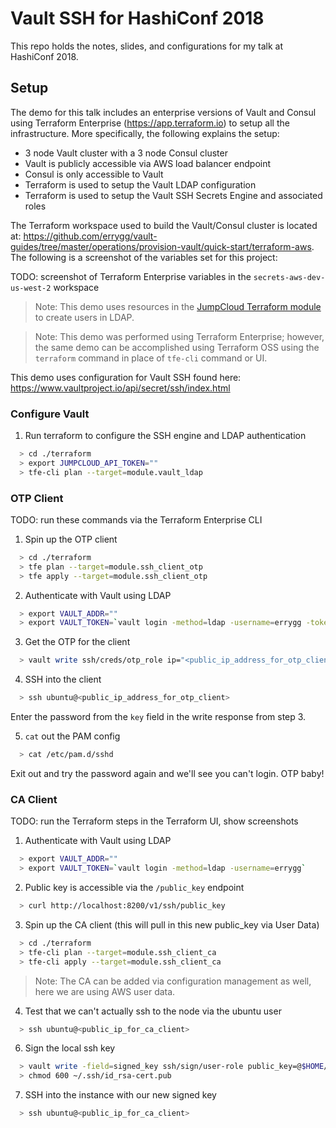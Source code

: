 # Vault SSH for HashiConf 2018

This repo holds the notes, slides, and configurations for my talk at HashiConf 2018.

## Setup

The demo for this talk includes an enterprise versions of Vault and Consul using Terraform Enterprise (https://app.terraform.io) to setup all the infrastructure. More specifically, the following explains the setup:

* 3 node Vault cluster with a 3 node Consul cluster
* Vault is publicly accessible via AWS load balancer endpoint
* Consul is only accessible to Vault
* Terraform is used to setup the Vault LDAP configuration
* Terraform is used to setup the Vault SSH Secrets Engine and associated roles

The Terraform workspace used to build the Vault/Consul cluster is located at: https://github.com/errygg/vault-guides/tree/master/operations/provision-vault/quick-start/terraform-aws. The following is a screenshot of the variables set for this project:

TODO: screenshot of Terraform Enterprise variables in the `secrets-aws-dev-us-west-2` workspace

> Note: This demo uses resources in the [JumpCloud Terraform module](https://github.com/geekmuse/terraform-provider-jumpcloud) to create users in LDAP.

> Note: This demo was performed using Terraform Enterprise; however, the same
demo can be accomplished using Terraform OSS using the `terraform` command in
place of `tfe-cli` command or UI.

This demo uses configuration for Vault SSH found here: https://www.vaultproject.io/api/secret/ssh/index.html

### Configure Vault

1. Run terraform to configure the SSH engine and LDAP authentication

```bash
  > cd ./terraform
  > export JUMPCLOUD_API_TOKEN=""
  > tfe-cli plan --target=module.vault_ldap
```

### OTP Client
TODO: run these commands via the Terraform Enterprise CLI

1. Spin up the OTP client

```bash
  > cd ./terraform
  > tfe plan --target=module.ssh_client_otp
  > tfe apply --target=module.ssh_client_otp
```

2. Authenticate with Vault using LDAP

```bash
  > export VAULT_ADDR=""
  > export VAULT_TOKEN=`vault login -method=ldap -username=errygg -token-only`
```

3. Get the OTP for the client

```bash
  > vault write ssh/creds/otp_role ip="<public_ip_address_for_otp_client>"
```

4. SSH into the client

```bash
  > ssh ubuntu@<public_ip_address_for_otp_client>
```

Enter the password from the `key` field in the write response from step 3.

5. `cat` out the PAM config

```bash
  > cat /etc/pam.d/sshd
```

Exit out and try the password again and we'll see you can't login. OTP baby!

### CA Client
TODO: run the Terraform steps in the Terraform UI, show screenshots

1. Authenticate with Vault using LDAP

```bash
  > export VAULT_ADDR=""
  > export VAULT_TOKEN=`vault login -method=ldap -username=errygg`
```

2. Public key is accessible via the `/public_key` endpoint

```bash
  > curl http://localhost:8200/v1/ssh/public_key
```

3. Spin up the CA client (this will pull in this new public_key via User Data)

```bash
  > cd ./terraform
  > tfe-cli plan --target=module.ssh_client_ca
  > tfe-cli apply --target=module.ssh_client_ca
```

> Note: The CA can be added via configuration management as well, here we are
using AWS user data.

4. Test that we can't actually ssh to the node via the ubuntu user

```bash
  > ssh ubuntu@<public_ip_for_ca_client>
```

6. Sign the local ssh key

```bash
  > vault write -field=signed_key ssh/sign/user-role public_key=@$HOME/.ssh/id_rsa.pub > ~/.ssh/id_rsa-cert.pub
  > chmod 600 ~/.ssh/id_rsa-cert.pub
```

7. SSH into the instance with our new signed key

```bash
  > ssh ubuntu@<public_ip_for_ca_client>
```
